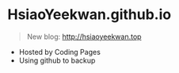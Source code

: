 # HsiaoYeekwan.github.io
> New blog: http://hsiaoyeekwan.top  
* Hosted by Coding Pages
* Using github to backup
